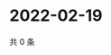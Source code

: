 # 2022-02-19

共 0 条

<!-- BEGIN WEIBO -->
<!-- 最后更新时间 Sat Feb 19 2022 16:01:25 GMT+0800 (China Standard Time) -->

<!-- END WEIBO -->
